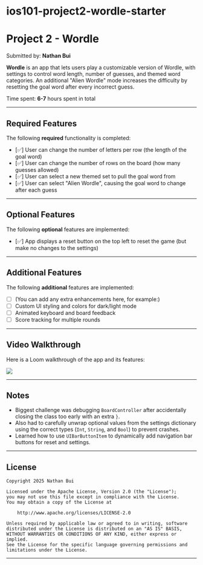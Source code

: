 # ios101-project2-wordle-starter

# Project 2 - **Wordle**

Submitted by: **Nathan Bui**

**Wordle** is an app that lets users play a customizable version of Wordle, with settings to control word length, number of guesses, and themed word categories. An additional "Alien Wordle" mode increases the difficulty by resetting the goal word after every incorrect guess.

Time spent: **6-7** hours spent in total

---

## Required Features

The following **required** functionality is completed:

* [✅] User can change the number of letters per row (the length of the goal word)
* [✅] User can change the number of rows on the board (how many guesses allowed)
* [✅] User can select a new themed set to pull the goal word from
* [✅] User can select "Alien Wordle", causing the goal word to change after each guess

---

## Optional Features

The following **optional** features are implemented:

* [✅] App displays a reset button on the top left to reset the game (but make no changes to the settings)

---

## Additional Features

The following **additional** features are implemented:

* [ ] (You can add any extra enhancements here, for example:)
* [ ] Custom UI styling and colors for dark/light mode
* [ ] Animated keyboard and board feedback
* [ ] Score tracking for multiple rounds

---

## Video Walkthrough

Here is a Loom walkthrough of the app and its features:

<div>
    <a href="https://www.loom.com/share/aaf7a280447245029dd61c5ee9bbbcd1">
    </a>
    <a href="https://www.loom.com/share/aaf7a280447245029dd61c5ee9bbbcd1">
      <img style="max-width:300px;" src="https://cdn.loom.com/sessions/thumbnails/aaf7a280447245029dd61c5ee9bbbcd1-cf82b8225c8f9fb2-full-play.gif">
    </a>
  </div>

---

## Notes

* Biggest challenge was debugging `BoardController` after accidentally closing the class too early with an extra `}`.
* Also had to carefully unwrap optional values from the settings dictionary using the correct types (`Int`, `String`, and `Bool`) to prevent crashes.
* Learned how to use `UIBarButtonItem` to dynamically add navigation bar buttons for reset and settings.

---

## License

```
Copyright 2025 Nathan Bui

Licensed under the Apache License, Version 2.0 (the "License");
you may not use this file except in compliance with the License.
You may obtain a copy of the License at

    http://www.apache.org/licenses/LICENSE-2.0

Unless required by applicable law or agreed to in writing, software
distributed under the License is distributed on an "AS IS" BASIS,
WITHOUT WARRANTIES OR CONDITIONS OF ANY KIND, either express or implied.
See the License for the specific language governing permissions and
limitations under the License.
```

---
